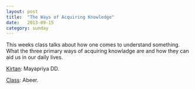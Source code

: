 ```yaml
---
layout: post
title:  "The Ways of Acquiring Knowledge"
date:   2013-09-15
category: sunday
---
```


This weeks class talks about how one comes to understand something. What the three primary ways of acquiring knowladge are and how they can aid us in our daily lives.

[Kirtan](https://s3.amazonaws.com/beginningbhakti/2013-09-15-Ways-of-Acquiring-Knowladge/Kirtan.Mayapriya.mp3): Mayapriya DD.

[Class](https://s3.amazonaws.com/beginningbhakti/2013-09-15-Ways-of-Acquiring-Knowladge/Class.Abeer.mp3): Abeer.

